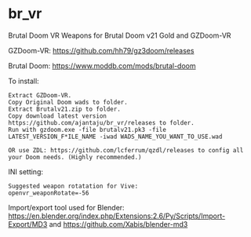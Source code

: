 # br_vr
Brutal Doom VR Weapons for Brutal Doom v21 Gold and GZDoom-VR

GZDoom-VR:
https://github.com/hh79/gz3doom/releases

Brutal Doom:
https://www.moddb.com/mods/brutal-doom

To install:

	Extract GZDoom-VR.
	Copy Original Doom wads to folder.
	Extract Brutalv21.zip to folder.
	Copy download latest version https://github.com/ajantaju/br_vr/releases to folder.
	Run with gzdoom.exe -file brutalv21.pk3 -file LATEST_VERSION_F*ILE_NAME -iwad WADS_NAME_YOU_WANT_TO_USE.wad
	
	OR use ZDL: https://github.com/lcferrum/qzdl/releases to config all your Doom needs. (Highly recommended.)

INI setting:

	Suggested weapon rotatation for Vive:
	openvr_weaponRotate=-56

Import/export tool used for Blender:
https://en.blender.org/index.php/Extensions:2.6/Py/Scripts/Import-Export/MD3
	and
https://github.com/Xabis/blender-md3
